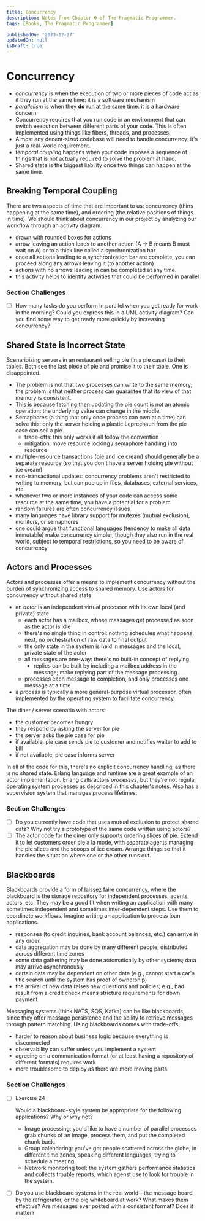 ```yaml
---
title: Concurrency
description: Notes from Chapter 6 of The Pragmatic Programmer.
tags: [Books, The Pragmatic Programmer]

publishedOn: '2023-12-27'
updatedOn: null
isDraft: true
---
```


# Concurrency

- _concurrency_ is when the execution of two or more pieces of code act as if they run at the same time: it is a software mechanism
- _parallelism_ is when they **do** run at the same time: it is a hardware concern
- Concurrency requires that you run code in an environment that can switch execution between different parts of your code. This is often implemented using things like fibers, threads, and processes.
- Almost any decent-sized codebase will need to handle concurrency: it's just a real-world requirement.
- _temporal coupling_ happens when your code imposes a sequence of things that is not actually required to solve the problem at hand.
- Shared state is the biggest liability once two things can happen at the same time.

## Breaking Temporal Coupling

There are two aspects of time that are important to us: concurrency (thins happening at the same time), and ordering (the relative positions of things in time). We should think about concurrency in our project by analyzing our workflow through an activity diagram.

- drawn with rounded boxes for actions
- arrow leaving an action leads to another action (A -> B means B must wait on A) or to a thick line called a synchronization bar
- once all actions leading to a synchronization bar are complete, you can proceed along any arrows leaving it (to another action)
- actions with no arrows leading in can be completed at any time.
- this activity helps to identify activities that could be performed in parallel

### Section Challenges

- [ ] How many tasks do you perform in parallel when you get ready for work in the morning? Could you express this in a UML activity diagram? Can you find some way to get ready more quickly by increasing concurrency?

## Shared State is Incorrect State

Scenarioizing servers in an restaurant selling pie (in a pie case) to their tables. Both see the last piece of pie and promise it to their table. One is disappointed.

- The problem is not that two processes can write to the same memory; the problem is that neither process can guarantee that its view of that memory is consistent.
- This is because fetching then updating the pie count is not an atomic operation: the underlying value can change in the middle.
- Semaphores (a thing that only once process can own at a time) can solve this: only the server holding a plastic Leprechaun from the pie case can sell a pie.
  - trade-offs: this only works if all follow the convention
  - mitigation: move resource locking / semaphore handling into resource
- multiple-resource transactions (pie and ice cream) should generally be a separate resource (so that you don't have a server holding pie without ice cream)
- non-transactional updates: concurrency problems aren't restricted to writing to memory, but can pop up in files, databases, external services, etc.
- whenever two or more instances of your code can access some resource at the same time, you have a potential for a problem
- random failures are often concurrency issues
- many languages have library support for mutexes (mutual exclusion), monitors, or semaphores
- one could argue that functional languages (tendency to make all data immutable) make concurrency simpler, though they also run in the real world, subject to temporal restrictions, so you need to be aware of concurrency

## Actors and Processes

Actors and processes offer a means to implement concurrency without the burden of synchronizing access to shared memory. Use actors for concurrency without shared state

- an _actor_ is an independent virtual processor with its own local (and private) state
  - each actor has a mailbox, whose messages get processed as soon as the actor is idle
  - there's no single thing in control: nothing schedules what happens next, no orchestration of raw data to final output
  - the only state in the system is held in messages and the local, private state of the actor
  - all messages are one-way: there's no built-in concept of replying
    - replies can be built by including a mailbox address in the message; make replying part of the message processing
  - processes each message to completion, and only processes one message at a time
- a _process_ is typically a more general-purpose virtual processor, often implemented by the operating system to facilitate concurrency

The diner / server scenario with actors:

- the customer becomes hungry
- they respond by asking the server for pie
- the server asks the pie case for pie
- if available, pie case sends pie to customer and notifies waiter to add to bill
- if not available, pie case informs server

In all of the code for this, there's no explicit concurrency handling, as there is no shared state. Erlang language and runtime are a great example of an actor implementation. Erlang calls actors _processes_, but they're not regular operating system processes as described in this chapter's notes. Also has a supervision system that manages process lifetimes.

### Section Challenges

- [ ] Do you currently have code that uses mutual exclusion to protect shared data? Why not try a prototype of the same code written using actors?
- [ ] The actor code for the diner only supports ordering slices of pie. Extend it to let customers order pie a la mode, with separate agents managing the pie slices and the scoops of ice cream. Arrange things so that it handles the situation where one or the other runs out.

## Blackboards

Blackboards provide a form of laissez faire concurrency, where the blackboard is the storage repository for independent processes, agents, actors, etc. They may be a good fit when writing an application with many sometimes independent and sometimes inter-dependent steps. Use them to coordinate workflows. Imagine writing an application to process loan applications.

- responses (to credit inquiries, bank account balances, etc.) can arrive in any order.
- data aggregation may be done by many different people, distributed across different time zones
- some data gathering may be done automatically by other systems; data may arrive asynchronously
- certain data may be dependent on other data (e.g., cannot start a car's title search until the system has proof of ownership)
- the arrival of new data raises new questions and policies; e.g., bad result from a credit check means stricture requirements for down payment

Messaging systems (think NATS, SQS, Kafka) can be like blackboards, since they offer message persistence and the ability to retrieve messages through pattern matching. Using blackboards comes with trade-offs:

- harder to reason about business logic because everything is disconnected
- observability can suffer unless you implement a system
- agreeing on a communication format (or at least having a repository of different formats) requires work
- more troublesome to deploy as there are more moving parts

### Section Challenges

- [ ] Exercise 24

  Would a blackboard-style system be appropriate for the following applications? Why or why not?

  - Image processing: you'd like to have a number of parallel processes grab chunks of an image, process them, and put the completed chunk back.
  - Group calendaring: you've got people scattered across the globe, in different time zones, speaking different languages, trying to schedule a meeting.
  - Network monitoring tool: the system gathers performance statistics and collects trouble reports, which agenst use to look for trouble in the system.

- [ ] Do you use blackboard systems in the real world&mdash;the message board by the refrigerator, or the big whiteboard at work? What makes them effective? Are messages ever posted with a consistent format? Does it matter?
